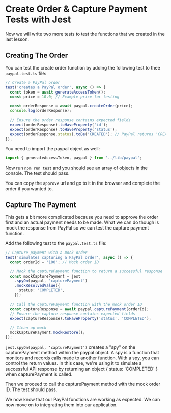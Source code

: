 # Create Order & Capture Payment Tests with Jest

Now we will write two more tests to test the functions that we created in the last lesson.


## Creating The Order

You can test the create order function by adding the following test to thee `paypal.test.ts` file:

```ts
// Create a PayPal order
test('creates a PayPal order', async () => {
  const token = await generateAccessToken();
  const price = 10.0; // Example price for testing

  const orderResponse = await paypal.createOrder(price);
  console.log(orderResponse);

  // Ensure the order response contains expected fields
  expect(orderResponse).toHaveProperty('id');
  expect(orderResponse).toHaveProperty('status');
  expect(orderResponse.status).toBe('CREATED'); // PayPal returns 'CREATED' for new orders
});
```

You need to import the paypal object as well:

```ts
import { generateAccessToken, paypal } from '../lib/paypal';
```

Now run `npm run test` and you should see an array of objects in the console. The test should pass.

You can copy the `approve` url and go to it in the browser and complete the order if you wanted to.

## Capture The Payment

This gets a bit more complicated because you need to approve the order first and an actual payment needs to be made. What we can do though is mock the response from PayPal so we can test the capture payment function.

Add the following test to the `paypal.test.ts` file:

```ts
// Capture payment with a mock order
test('simulates capturing a PayPal order', async () => {
  const orderId = '100'; // Mock order ID

  // Mock the capturePayment function to return a successful response
  const mockCapturePayment = jest
    .spyOn(paypal, 'capturePayment')
    .mockResolvedValue({
      status: 'COMPLETED',
    });

  // Call the capturePayment function with the mock order ID
  const captureResponse = await paypal.capturePayment(orderId);
  // Ensure the capture response contains expected fields
  expect(captureResponse).toHaveProperty('status', 'COMPLETED');

  // Clean up mock
  mockCapturePayment.mockRestore();
});
```

`jest.spyOn(paypal, 'capturePayment')` creates a "spy" on the capturePayment method within the paypal object. A spy is a function that monitors and records calls made to another function. With a spy, you can control the return values. In this case, we're using it to simulate a successful API response by returning an object { status: 'COMPLETED' } when capturePayment is called.

Then we proceed to call the capturePayment method with the mock order ID. The test should pass.

We now know that our PayPal functions are working as expected. We can now move on to integrating them into our application.
